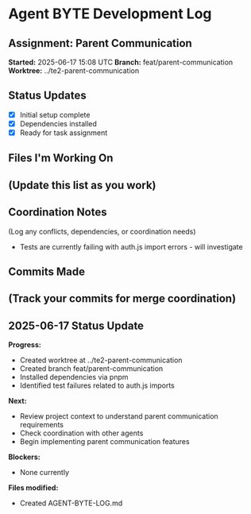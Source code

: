 # Agent BYTE Development Log

## Assignment: Parent Communication
**Started:** 2025-06-17 15:08 UTC
**Branch:** feat/parent-communication
**Worktree:** ../te2-parent-communication

## Status Updates
- [x] Initial setup complete
- [x] Dependencies installed
- [x] Ready for task assignment

## Files I'm Working On
(Update this list as you work)
- 

## Coordination Notes
(Log any conflicts, dependencies, or coordination needs)
- Tests are currently failing with auth.js import errors - will investigate

## Commits Made
(Track your commits for merge coordination)
- 

## 2025-06-17 Status Update
**Progress:** 
- Created worktree at ../te2-parent-communication
- Created branch feat/parent-communication
- Installed dependencies via pnpm
- Identified test failures related to auth.js imports

**Next:** 
- Review project context to understand parent communication requirements
- Check coordination with other agents
- Begin implementing parent communication features

**Blockers:** 
- None currently

**Files modified:** 
- Created AGENT-BYTE-LOG.md